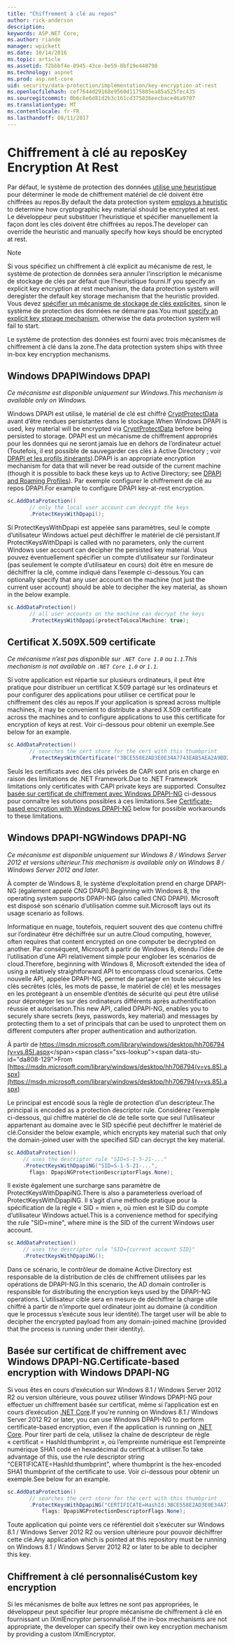 ```yaml
---
title: "Chiffrement à clé au repos"
author: rick-anderson
description: 
keywords: ASP.NET Core,
ms.author: riande
manager: wpickett
ms.date: 10/14/2016
ms.topic: article
ms.assetid: f2bbbf4e-0945-43ce-be59-8bf19e448798
ms.technology: aspnet
ms.prod: asp.net-core
uid: security/data-protection/implementation/key-encryption-at-rest
ms.openlocfilehash: cef7644d29168e9560d1175885ea85a525fec435
ms.sourcegitcommit: 0b6c8e6d81d2b3c161cd375036eecbace46a9707
ms.translationtype: MT
ms.contentlocale: fr-FR
ms.lasthandoff: 08/11/2017
---
```

# <a name="key-encryption-at-rest"></a><span data-ttu-id="da808-103">Chiffrement à clé au repos</span><span class="sxs-lookup"><span data-stu-id="da808-103">Key Encryption At Rest</span></span>

<a name=data-protection-implementation-key-encryption-at-rest></a>

<span data-ttu-id="da808-104">Par défaut, le système de protection des données [utilise une heuristique](../configuration/default-settings.md#data-protection-default-settings) pour déterminer le mode de chiffrement matériel de clé doivent être chiffrées au repos.</span><span class="sxs-lookup"><span data-stu-id="da808-104">By default the data protection system [employs a heuristic](../configuration/default-settings.md#data-protection-default-settings) to determine how cryptographic key material should be encrypted at rest.</span></span> <span data-ttu-id="da808-105">Le développeur peut substituer l’heuristique et spécifier manuellement la façon dont les clés doivent être chiffrées au repos.</span><span class="sxs-lookup"><span data-stu-id="da808-105">The developer can override the heuristic and manually specify how keys should be encrypted at rest.</span></span>

> [!NOTE]
> <span data-ttu-id="da808-106">Si vous spécifiez un chiffrement à clé explicit au mécanisme de rest, le système de protection de données sera annuler l’inscription le mécanisme de stockage de clés par défaut que l’heuristique fourni.</span><span class="sxs-lookup"><span data-stu-id="da808-106">If you specify an explicit key encryption at rest mechanism, the data protection system will deregister the default key storage mechanism that the heuristic provided.</span></span> <span data-ttu-id="da808-107">Vous devez [spécifier un mécanisme de stockage de clés explicites](key-storage-providers.md#data-protection-implementation-key-storage-providers), sinon le système de protection des données ne démarre pas.</span><span class="sxs-lookup"><span data-stu-id="da808-107">You must [specify an explicit key storage mechanism](key-storage-providers.md#data-protection-implementation-key-storage-providers), otherwise the data protection system will fail to start.</span></span>

<a name=data-protection-implementation-key-encryption-at-rest-providers></a>

<span data-ttu-id="da808-108">Le système de protection des données est fourni avec trois mécanismes de chiffrement à clé dans la zone.</span><span class="sxs-lookup"><span data-stu-id="da808-108">The data protection system ships with three in-box key encryption mechanisms.</span></span>

## <a name="windows-dpapi"></a><span data-ttu-id="da808-109">Windows DPAPI</span><span class="sxs-lookup"><span data-stu-id="da808-109">Windows DPAPI</span></span>

<span data-ttu-id="da808-110">*Ce mécanisme est disponible uniquement sur Windows.*</span><span class="sxs-lookup"><span data-stu-id="da808-110">*This mechanism is available only on Windows.*</span></span>

<span data-ttu-id="da808-111">Windows DPAPI est utilisé, le matériel de clé est chiffré [CryptProtectData](https://msdn.microsoft.com/library/windows/desktop/aa380261(v=vs.85).aspx) avant d’être rendues persistantes dans le stockage.</span><span class="sxs-lookup"><span data-stu-id="da808-111">When Windows DPAPI is used, key material will be encrypted via [CryptProtectData](https://msdn.microsoft.com/library/windows/desktop/aa380261(v=vs.85).aspx) before being persisted to storage.</span></span> <span data-ttu-id="da808-112">DPAPI est un mécanisme de chiffrement appropriés pour les données qui ne seront jamais lue en dehors de l’ordinateur actuel (Toutefois, il est possible de sauvegarder ces clés à Active Directory ; voir [DPAPI et les profils itinérants](https://support.microsoft.com/kb/309408/#6)).</span><span class="sxs-lookup"><span data-stu-id="da808-112">DPAPI is an appropriate encryption mechanism for data that will never be read outside of the current machine (though it is possible to back these keys up to Active Directory; see [DPAPI and Roaming Profiles](https://support.microsoft.com/kb/309408/#6)).</span></span> <span data-ttu-id="da808-113">Par exemple configurer le chiffrement de clé au repos DPAPI.</span><span class="sxs-lookup"><span data-stu-id="da808-113">For example to configure DPAPI key-at-rest encryption.</span></span>

```csharp
sc.AddDataProtection()
       // only the local user account can decrypt the keys
       .ProtectKeysWithDpapi();
   ```

<span data-ttu-id="da808-114">Si ProtectKeysWithDpapi est appelée sans paramètres, seul le compte d’utilisateur Windows actuel peut déchiffrer le matériel de clé persistant.</span><span class="sxs-lookup"><span data-stu-id="da808-114">If ProtectKeysWithDpapi is called with no parameters, only the current Windows user account can decipher the persisted key material.</span></span> <span data-ttu-id="da808-115">Vous pouvez éventuellement spécifier un compte d’utilisateur sur l’ordinateur (pas seulement le compte d’utilisateur en cours) doit être en mesure de déchiffrer la clé, comme indiqué dans l’exemple ci-dessous.</span><span class="sxs-lookup"><span data-stu-id="da808-115">You can optionally specify that any user account on the machine (not just the current user account) should be able to decipher the key material, as shown in the below example.</span></span>

```csharp
sc.AddDataProtection()
       // all user accounts on the machine can decrypt the keys
       .ProtectKeysWithDpapi(protectToLocalMachine: true);
   ```

## <a name="x509-certificate"></a><span data-ttu-id="da808-116">Certificat X.509</span><span class="sxs-lookup"><span data-stu-id="da808-116">X.509 certificate</span></span>

<span data-ttu-id="da808-117">*Ce mécanisme n’est pas disponible sur `.NET Core 1.0` ou `1.1`.*</span><span class="sxs-lookup"><span data-stu-id="da808-117">*This mechanism is not available on `.NET Core 1.0` or `1.1`.*</span></span>

<span data-ttu-id="da808-118">Si votre application est répartie sur plusieurs ordinateurs, il peut être pratique pour distribuer un certificat X.509 partagé sur les ordinateurs et pour configurer des applications pour utiliser ce certificat pour le chiffrement des clés au repos.</span><span class="sxs-lookup"><span data-stu-id="da808-118">If your application is spread across multiple machines, it may be convenient to distribute a shared X.509 certificate across the machines and to configure applications to use this certificate for encryption of keys at rest.</span></span> <span data-ttu-id="da808-119">Voir ci-dessous pour obtenir un exemple.</span><span class="sxs-lookup"><span data-stu-id="da808-119">See below for an example.</span></span>

```csharp
sc.AddDataProtection()
       // searches the cert store for the cert with this thumbprint
       .ProtectKeysWithCertificate("3BCE558E2AD3E0E34A7743EAB5AEA2A9BD2575A0");
   ```

<span data-ttu-id="da808-120">Seuls les certificats avec des clés privées de CAPI sont pris en charge en raison des limitations de .NET Framework.</span><span class="sxs-lookup"><span data-stu-id="da808-120">Due to .NET Framework limitations only certificates with CAPI private keys are supported.</span></span> <span data-ttu-id="da808-121">Consultez [basée sur certificat de chiffrement avec Windows DPAPI-NG](#data-protection-implementation-key-encryption-at-rest-dpapi-ng) ci-dessous pour connaître les solutions possibles à ces limitations.</span><span class="sxs-lookup"><span data-stu-id="da808-121">See [Certificate-based encryption with Windows DPAPI-NG](#data-protection-implementation-key-encryption-at-rest-dpapi-ng) below for possible workarounds to these limitations.</span></span>

<a name=data-protection-implementation-key-encryption-at-rest-dpapi-ng></a>

## <a name="windows-dpapi-ng"></a><span data-ttu-id="da808-122">Windows DPAPI-NG</span><span class="sxs-lookup"><span data-stu-id="da808-122">Windows DPAPI-NG</span></span>

<span data-ttu-id="da808-123">*Ce mécanisme est disponible uniquement sur Windows 8 / Windows Server 2012 et versions ultérieur.*</span><span class="sxs-lookup"><span data-stu-id="da808-123">*This mechanism is available only on Windows 8 / Windows Server 2012 and later.*</span></span>

<span data-ttu-id="da808-124">À compter de Windows 8, le système d’exploitation prend en charge DPAPI-NG (également appelé CNG DPAPI).</span><span class="sxs-lookup"><span data-stu-id="da808-124">Beginning with Windows 8, the operating system supports DPAPI-NG (also called CNG DPAPI).</span></span> <span data-ttu-id="da808-125">Microsoft est disposé son scénario d’utilisation comme suit.</span><span class="sxs-lookup"><span data-stu-id="da808-125">Microsoft lays out its usage scenario as follows.</span></span>

   <span data-ttu-id="da808-126">Informatique en nuage, toutefois, requiert souvent des que contenu chiffré sur l’ordinateur être déchiffrée sur un autre.</span><span class="sxs-lookup"><span data-stu-id="da808-126">Cloud computing, however, often requires that content encrypted on one computer be decrypted on another.</span></span> <span data-ttu-id="da808-127">Par conséquent, Microsoft à partir de Windows 8, étendu l’idée de l’utilisation d’une API relativement simple pour englober les scénarios de cloud.</span><span class="sxs-lookup"><span data-stu-id="da808-127">Therefore, beginning with Windows 8, Microsoft extended the idea of using a relatively straightforward API to encompass cloud scenarios.</span></span> <span data-ttu-id="da808-128">Cette nouvelle API, appelée DPAPI-NG, permet de partager en toute sécurité les clés secrètes (clés, les mots de passe, le matériel de clé) et les messages en les protégeant à un ensemble d’entités de sécurité qui peut être utilisé pour déprotéger les sur des ordinateurs différents après authentification réussie et autorisation.</span><span class="sxs-lookup"><span data-stu-id="da808-128">This new API, called DPAPI-NG, enables you to securely share secrets (keys, passwords, key material) and messages by protecting them to a set of principals that can be used to unprotect them on different computers after proper authentication and authorization.</span></span>

   <span data-ttu-id="da808-129">À partir de [https://msdn.microsoft.com/library/windows/desktop/hh706794 (v=vs.85).aspx](https://msdn.microsoft.com/library/windows/desktop/hh706794(v=vs.85).aspx)</span><span class="sxs-lookup"><span data-stu-id="da808-129">From [https://msdn.microsoft.com/library/windows/desktop/hh706794(v=vs.85).aspx](https://msdn.microsoft.com/library/windows/desktop/hh706794(v=vs.85).aspx)</span></span>

<span data-ttu-id="da808-130">Le principal est encodé sous la règle de protection d’un descripteur.</span><span class="sxs-lookup"><span data-stu-id="da808-130">The principal is encoded as a protection descriptor rule.</span></span> <span data-ttu-id="da808-131">Considérez l’exemple ci-dessous, qui chiffre matériel de clé de telle sorte que seul l’utilisateur appartenant au domaine avec le SID spécifié peut déchiffrer le matériel de clé.</span><span class="sxs-lookup"><span data-stu-id="da808-131">Consider the below example, which encrypts key material such that only the domain-joined user with the specified SID can decrypt the key material.</span></span>

```csharp
sc.AddDataProtection()
     // uses the descriptor rule "SID=S-1-5-21-..."
     .ProtectKeysWithDpapiNG("SID=S-1-5-21-...",
       flags: DpapiNGProtectionDescriptorFlags.None);
   ```

<span data-ttu-id="da808-132">Il existe également une surcharge sans paramètre de ProtectKeysWithDpapiNG.</span><span class="sxs-lookup"><span data-stu-id="da808-132">There is also a parameterless overload of ProtectKeysWithDpapiNG.</span></span> <span data-ttu-id="da808-133">Il s’agit d’une méthode pratique pour la spécification de la règle « SID = mien », où mien est le SID du compte d’utilisateur Windows actuel.</span><span class="sxs-lookup"><span data-stu-id="da808-133">This is a convenience method for specifying the rule "SID=mine", where mine is the SID of the current Windows user account.</span></span>

```csharp
sc.AddDataProtection()
     // uses the descriptor rule "SID={current account SID}"
     .ProtectKeysWithDpapiNG();
   ```

<span data-ttu-id="da808-134">Dans ce scénario, le contrôleur de domaine Active Directory est responsable de la distribution de clés de chiffrement utilisées par les opérations de DPAPI-NG.</span><span class="sxs-lookup"><span data-stu-id="da808-134">In this scenario, the AD domain controller is responsible for distributing the encryption keys used by the DPAPI-NG operations.</span></span> <span data-ttu-id="da808-135">L’utilisateur cible sera en mesure de déchiffrer la charge utile chiffré à partir de n’importe quel ordinateur joint au domaine (à condition que le processus s’exécute sous leur identité).</span><span class="sxs-lookup"><span data-stu-id="da808-135">The target user will be able to decipher the encrypted payload from any domain-joined machine (provided that the process is running under their identity).</span></span>

## <a name="certificate-based-encryption-with-windows-dpapi-ng"></a><span data-ttu-id="da808-136">Basée sur certificat de chiffrement avec Windows DPAPI-NG.</span><span class="sxs-lookup"><span data-stu-id="da808-136">Certificate-based encryption with Windows DPAPI-NG</span></span>

<span data-ttu-id="da808-137">Si vous êtes en cours d’exécution sur Windows 8.1 / Windows Server 2012 R2 ou version ultérieure, vous pouvez utiliser Windows DPAPI-NG pour effectuer un chiffrement basée sur certificat, même si l’application est en cours d’exécution [.NET Core](https://microsoft.com/net/core).</span><span class="sxs-lookup"><span data-stu-id="da808-137">If you're running on Windows 8.1 / Windows Server 2012 R2 or later, you can use Windows DPAPI-NG to perform certificate-based encryption, even if the application is running on [.NET Core](https://microsoft.com/net/core).</span></span> <span data-ttu-id="da808-138">Pour tirer parti de cela, utilisez la chaîne de descripteur de règle « certificat = HashId:thumbprint », où l’empreinte numérique est l’empreinte numérique SHA1 codé en hexadécimal du certificat à utiliser.</span><span class="sxs-lookup"><span data-stu-id="da808-138">To take advantage of this, use the rule descriptor string "CERTIFICATE=HashId:thumbprint", where thumbprint is the hex-encoded SHA1 thumbprint of the certificate to use.</span></span> <span data-ttu-id="da808-139">Voir ci-dessous pour obtenir un exemple.</span><span class="sxs-lookup"><span data-stu-id="da808-139">See below for an example.</span></span>

```csharp
sc.AddDataProtection()
       // searches the cert store for the cert with this thumbprint
       .ProtectKeysWithDpapiNG("CERTIFICATE=HashId:3BCE558E2AD3E0E34A7743EAB5AEA2A9BD2575A0",
           flags: DpapiNGProtectionDescriptorFlags.None);
   ```

<span data-ttu-id="da808-140">Toute application qui pointe vers ce référentiel doit s’exécuter sur Windows 8.1 / Windows Server 2012 R2 ou version ultérieure pour pouvoir déchiffrer cette clé.</span><span class="sxs-lookup"><span data-stu-id="da808-140">Any application which is pointed at this repository must be running on Windows 8.1 / Windows Server 2012 R2 or later to be able to decipher this key.</span></span>

## <a name="custom-key-encryption"></a><span data-ttu-id="da808-141">Chiffrement à clé personnalisé</span><span class="sxs-lookup"><span data-stu-id="da808-141">Custom key encryption</span></span>

<span data-ttu-id="da808-142">Si les mécanismes de boîte aux lettres ne sont pas appropriées, le développeur peut spécifier leur propre mécanisme de chiffrement à clé en fournissant un IXmlEncryptor personnalisé.</span><span class="sxs-lookup"><span data-stu-id="da808-142">If the in-box mechanisms are not appropriate, the developer can specify their own key encryption mechanism by providing a custom IXmlEncryptor.</span></span>
